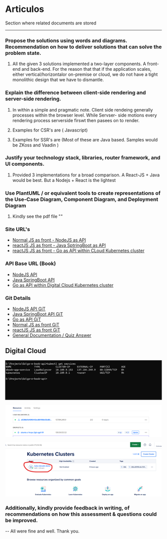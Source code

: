 
# Articulos

Section where related documents are stored

---

### Propose the solutions using words and diagrams. Recommendation on how to deliver solutions that can solve the problem state.

1. All the given 3 solutions implemented a two-layer components. A front-end and back-end. For the reason that that if the application scales, either vertical/horizontalor  on-premise or cloud,  we do not have a tight monolithic  design that we have to dismantle.


### Explain the difference between client-side rendering and server-side rendering.
1. In within a simple and pragmatic note. Client side rendeing generally processes within the browser level. While Servser- side motions every rendering process serverside firswt then pasees on to render.

2. Examples for CSR's are ( Javascript)
3. Examples for SSR's are (Most of these are Java based. Samples would be ZKoss and Vaadin )


### Justify your technology stack, libraries, router framework, and UI components.
1. Provided 3 implementations for a broad comparison. A React-JS + Java would be best. But a Nodejs + React is the lightest 

### Use PlantUML / or equivalent tools to create representations of the Use-Case Diagram, Component Diagram, and Deployment Diagram
1. Kindly see the pdf file ""

### Site URL's

- [Normal JS as front - NodeJS as API](http://139.59.125.52:9990/) 
- [reactJS JS as front - Java SptringBoot as API](http://139.59.125.52:9991/) 
- [reactJS JS as front - Go as API within CLoud Kubernetes cluster ](http://139.59.125.52:9992/) 

### API Base URL (Book)

- [NodeJS API](http://139.59.125.52:8880/api/books) 
- [Java SpringBoot API](http://139.59.125.52:8882/api/books) 
- [Go as API within Digital Cloud Kubernetes cluster ](http://137.184.249.9/api/books) 


### Git Details 

- [NodeJS API GiT](https://github.com/mikobonzo/n-e-book-api.git) 
- [Java SpringBoot API GiT](https://github.com/mikobonzo/j-e-book-api.git) 
- [Go as API GiT](https://github.com/mikobonzo/go-e-book-api.git) 
- [Normal JS as front GiT](https://github.com/mikobonzo/ebook-basic-front.git) 
- [reactJS JS as front GiT](https://github.com/mikobonzo/ebook-rjs-front.git) 
- [General Documentation / Quiz Answer](https://github.com/mikobonzo/articulos.git) 


## Digital Cloud 

![alt text](image.png)

![alt text](image-1.png)

![alt text](image-2.png)



### Additionally, kindly provide feedback in writing, of recommendations on how this assessment & questions could be improved.
-- All were fine and well. Thank you.


